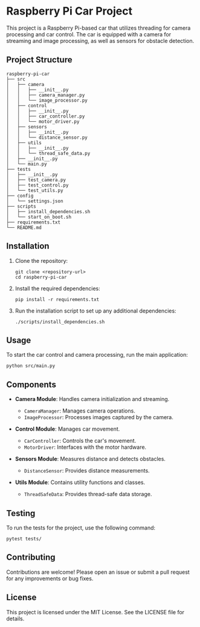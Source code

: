 # Raspberry Pi Car Project

This project is a Raspberry Pi-based car that utilizes threading for camera processing and car control. The car is equipped with a camera for streaming and image processing, as well as sensors for obstacle detection.

## Project Structure

```
raspberry-pi-car
├── src
│   ├── camera
│   │   ├── __init__.py
│   │   ├── camera_manager.py
│   │   └── image_processor.py
│   ├── control
│   │   ├── __init__.py
│   │   ├── car_controller.py
│   │   └── motor_driver.py
│   ├── sensors
│   │   ├── __init__.py
│   │   └── distance_sensor.py
│   ├── utils
│   │   ├── __init__.py
│   │   └── thread_safe_data.py
│   ├── __init__.py
│   └── main.py
├── tests
│   ├── __init__.py
│   ├── test_camera.py
│   ├── test_control.py
│   └── test_utils.py
├── config
│   └── settings.json
├── scripts
│   ├── install_dependencies.sh
│   └── start_on_boot.sh
├── requirements.txt
└── README.md
```

## Installation

1. Clone the repository:
   ```
   git clone <repository-url>
   cd raspberry-pi-car
   ```

2. Install the required dependencies:
   ```
   pip install -r requirements.txt
   ```

3. Run the installation script to set up any additional dependencies:
   ```
   ./scripts/install_dependencies.sh
   ```

## Usage

To start the car control and camera processing, run the main application:
```
python src/main.py
```

## Components

- **Camera Module**: Handles camera initialization and streaming.
  - `CameraManager`: Manages camera operations.
  - `ImageProcessor`: Processes images captured by the camera.

- **Control Module**: Manages car movement.
  - `CarController`: Controls the car's movement.
  - `MotorDriver`: Interfaces with the motor hardware.

- **Sensors Module**: Measures distance and detects obstacles.
  - `DistanceSensor`: Provides distance measurements.

- **Utils Module**: Contains utility functions and classes.
  - `ThreadSafeData`: Provides thread-safe data storage.

## Testing

To run the tests for the project, use the following command:
```
pytest tests/
```

## Contributing

Contributions are welcome! Please open an issue or submit a pull request for any improvements or bug fixes.

## License

This project is licensed under the MIT License. See the LICENSE file for details.